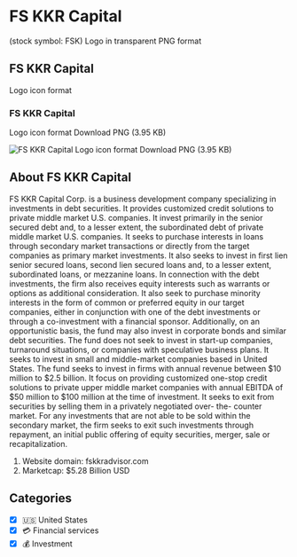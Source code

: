 # FS KKR Capital
 (stock symbol: FSK) Logo in transparent PNG format

## FS KKR Capital
 Logo icon format

### FS KKR Capital
 Logo icon format Download PNG (3.95 KB)

![FS KKR Capital
 Logo icon format Download PNG (3.95 KB)](/img/orig/FSK-4a718d59.png)

## About FS KKR Capital


FS KKR Capital Corp. is a business development company specializing in investments in debt securities. It provides customized credit solutions to private middle market U.S. companies. It invest primarily in the senior secured debt and, to a lesser extent, the subordinated debt of private middle market U.S. companies. It seeks to purchase interests in loans through secondary market transactions or directly from the target companies as primary market investments. It also seeks to invest in first lien senior secured loans, second lien secured loans and, to a lesser extent, subordinated loans, or mezzanine loans. In connection with the debt investments, the firm also receives equity interests such as warrants or options as additional consideration. It also seek to purchase minority interests in the form of common or preferred equity in our target companies, either in conjunction with one of the debt investments or through a co-investment with a financial sponsor. Additionally, on an opportunistic basis, the fund may also invest in corporate bonds and similar debt securities. The fund does not seek to invest in start-up companies, turnaround situations, or companies with speculative business plans. It seeks to invest in small and middle-market companies based in United States. The fund seeks to invest in firms with annual revenue between $10 million to $2.5 billion. It focus on providing customized one-stop credit solutions to private upper middle market companies with annual EBITDA of $50 million to $100 million at the time of investment. It seeks to exit from securities by selling them in a privately negotiated over- the- counter market. For any investments that are not able to be sold within the secondary market, the firm seeks to exit such investments through repayment, an initial public offering of equity securities, merger, sale or recapitalization.

1. Website domain: fskkradvisor.com
2. Marketcap: $5.28 Billion USD


## Categories
- [x] 🇺🇸 United States
- [x] 💳 Financial services
- [x] 💰 Investment
